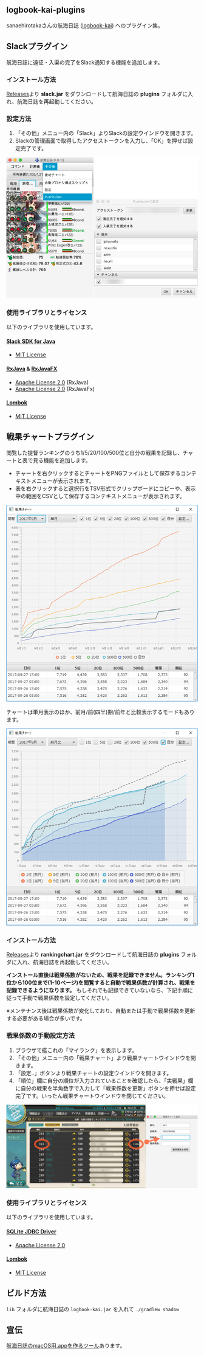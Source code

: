 logbook-kai-plugins
-------------------

sanaehirotakaさんの航海日誌 ([logbook-kai](https://github.com/sanaehirotaka/logbook-kai)) へのプラグイン集。

## Slackプラグイン

航海日誌に遠征・入渠の完了をSlack通知する機能を追加します。  

### インストール方法

[Releases](https://github.com/rsky/logbook-kai-plugins/releases)より **slack.jar** をダウンロードして航海日誌の **plugins** フォルダに入れ、航海日誌を再起動してください。

### 設定方法

1. 「その他」メニュー内の「Slack」よりSlackの設定ウインドウを開きます。
2. Slackの管理画面で取得したアクセストークンを入力し、「OK」を押せば設定完了です。

![Slack設定画面](./img/pushbullet.png)

### 使用ライブラリとライセンス

以下のライブラリを使用しています。

#### [Slack SDK for Java](https://github.com/slackapi/java-slack-sdk)

- [MIT License](https://github.com/slackapi/java-slack-sdk/blob/main/LICENSE)

#### [RxJava](https://github.com/ReactiveX/RxJava) &amp; [RxJavaFX](https://github.com/ReactiveX/RxJavaFX)

- [Apache License 2.0](https://github.com/ReactiveX/RxJava/blob/3.x/LICENSE) (RxJava)
- [Apache License 2.0](https://github.com/ReactiveX/RxJavaFX/blob/2.x/LICENSE) (RxJavaFx)

#### [Lombok](https://projectlombok.org/)

- [MIT License](https://github.com/rzwitserloot/lombok/blob/master/LICENSE)


## 戦果チャートプラグイン

閲覧した提督ランキングのうち1/5/20/100/500位と自分の戦果を記録し、チャートと表で見る機能を追加します。

- チャートを右クリックするとチャートをPNGファイルとして保存するコンテキストメニューが表示されます。
- 表を右クリックすると選択行をTSV形式でクリップボードにコピーや、表示中の範囲をCSVとして保存するコンテキストメニューが表示されます。

![戦果チャート画面](./img/rankingchart.png)

チャートは単月表示のほか、前月/前(四半)期/前年と比較表示するモードもあります。

![MoMモード](./img/rankingchart_mom.png)

### インストール方法

[Releases](https://github.com/rsky/logbook-kai-plugins/releases)より **rankingchart.jar** をダウンロードして航海日誌の **plugins** フォルダに入れ、航海日誌を再起動してください。

**インストール直後は戦果係数がないため、戦果を記録できません。ランキング1位から100位まで(1-10ページ)を閲覧すると自動で戦果係数が計算され、戦果を記録できるようになります。** もしそれでも記録できていないなら、下記手順に従って手動で戦果係数を設定してください。

※メンテナンス後は戦果係数が変化しており、自動または手動で戦果係数を更新する必要がある場合が多いです。

### 戦果係数の手動設定方法

1. ブラウザで艦これの「マイランク」を表示します。
2. 「その他」メニュー内の「戦果チャート」より戦果チャートウインドウを開きます。
3. 「設定..」ボタンより戦果チャートの設定ウインドウを開きます。
4. 「順位」欄に自分の順位が入力されていることを確認したら、「実戦果」欄に自分の戦果を半角数字で入力して「戦果係数を更新」ボタンを押せば設定完了です。いったん戦果チャートウインドウを閉じてください。

![戦果チャート設定画面](./img/rankingchart_config.png)

### 使用ライブラリとライセンス

以下のライブラリを使用しています。

#### [SQLite JDBC Driver](https://github.com/xerial/sqlite-jdbc)

- [Apache License 2.0](https://github.com/xerial/sqlite-jdbc/blob/master/LICENSE)

#### [Lombok](https://projectlombok.org/)

- [MIT License](https://github.com/rzwitserloot/lombok/blob/master/LICENSE)

## ビルド方法

`lib` フォルダに航海日誌の `logbook-kai.jar` を入れて `./gradlew shadow`

## 宣伝

[航海日誌のmacOS用.appを作るツール](https://github.com/rsky/logbook-packager)あります。
